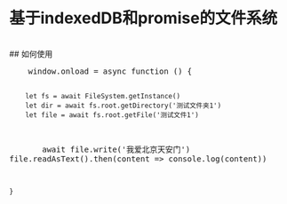 
# 基于indexedDB和promise的文件系统
<br/>
## 如何使用
<pre>
    window.onload = async function () {

        let fs = await FileSystem.getInstance()           
        let dir = await fs.root.getDirectory('测试文件夹1')
        let file = await fs.root.getFile('测试文件1')
        await file.write('我爱北京天安门')   
        file.readAsText().then(content => console.log(content))
        
    }
</pre>



